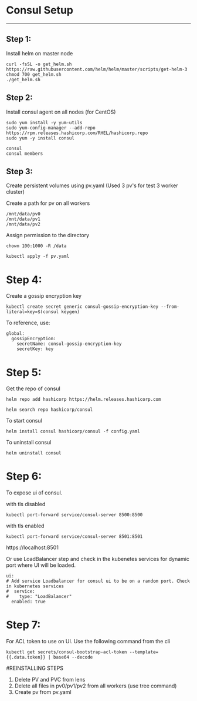 # Consul Setup
--------------------
## Step 1:
Install helm on master node

```
curl -fsSL -o get_helm.sh https://raw.githubusercontent.com/helm/helm/master/scripts/get-helm-3
chmod 700 get_helm.sh
./get_helm.sh
```

## Step 2:
Install consul agent on all nodes (for CentOS) 
```
sudo yum install -y yum-utils
sudo yum-config-manager --add-repo https://rpm.releases.hashicorp.com/RHEL/hashicorp.repo
sudo yum -y install consul
```
```
consul
consul members
```


## Step 3:
Create persistent volumes using pv.yaml (Used 3 pv's for test 3 worker cluster)

Create a path for pv on all workers 

```
/mnt/data/pv0
/mnt/data/pv1
/mnt/data/pv2
```
Assign permission to the directory
```
chown 100:1000 -R /data
```
```
kubectl apply -f pv.yaml
```

# Step 4:
Create a gossip encryption key

```
kubectl create secret generic consul-gossip-encryption-key --from-literal=key=$(consul keygen)
```
To reference, use:
```
global:
  gossipEncryption:
    secretName: consul-gossip-encryption-key
    secretKey: key
```
# Step 5:
Get the repo of consul 

```
helm repo add hashicorp https://helm.releases.hashicorp.com
```
```
helm search repo hashicorp/consul
```
To start consul 
```
helm install consul hashicorp/consul -f config.yaml
```
To uninstall consul 
```
helm uninstall consul
```
# Step 6:
To expose ui of consul. 

with tls disabled
```
kubectl port-forward service/consul-server 8500:8500
```
with tls enabled
```
kubectl port-forward service/consul-server 8501:8501
```
https://localhost:8501

Or use LoadBalancer step and check in the kubenetes services for dynamic port where UI will be loaded.
```
ui:
# Add service Loadbalancer for consul ui to be on a random port. Check in kubernetes services
#  service:
#    type: "LoadBalancer"
  enabled: true
```
# Step 7:

For ACL token to use on UI. Use the following command from the cli
```
kubectl get secrets/consul-bootstrap-acl-token --template={{.data.token}} | base64 --decode
```
#REINSTALLING STEPS
1) Delete PV and PVC from lens
2) Delete all files in pv0/pv1/pv2 from all workers (use tree command)
3) Create pv from pv.yaml 
